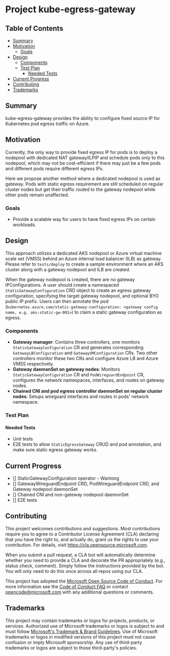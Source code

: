 
# Project kube-egress-gateway

## Table of Contents

<!-- toc -->
- [Summary](#summary)
- [Motivation](#motivation)
  - [Goals](#goals)
- [Design](#design)
  - [Components](#components)
  - [Test Plan](#test-plan)
    - [Needed Tests](#needed-tests)
- [Current Progress](#current-progress)
- [Contributing](#contributing)
- [Trademarks](#trademarks)
<!-- /toc -->

## Summary

kube-egress-gateway provides the ability to configure fixed source IP for Kubernetes pod egress traffic on Azure.

## Motivation

Currently, the only way to provide fixed egress IP for pods is to deploy a nodepool with dedicated NAT gateway/ILPIP and schedule pods only to this nodepool, which may not be cost-efficient if there may just be a few pods and different pods require different egress IPs.

Here we propose another method where a dedicated nodepool is used as gateway. Pods with static egress requirement are still scheduled on regular cluster nodes but get their traffic routed to the gateway nodepool while other pods remain unaffected.

### Goals

* Provide a scalable way for users to have fixed egress IPs on certain workloads.

## Design

This approach utilizes a dedicated AKS nodepool or Azure virtual machine scale set (VMSS) behind an Azure internal load balancer (ILB) as gateway. Please refer to `tests/deploy` to create a sample environment where an AKS cluster along with a gateway nodepool and ILB are created.

When the gateway nodepool is created, there are no gateway IPConfigurations. A user should create a namespaced `StaticGatewayConfiguration` CRD object to create an egress gateway configuration, specifying the target gateway nodepool, and optional BYO public IP prefix. Users can then annotate the pod (`kubernetes.azure.com/static-gateway-configuration: <gateway config name, e.g. aks-static-gw-001>`) to claim a static gateway configuration as egress.

### Components
* **Gateway manager**: Contains three controllers, one monitors `StaticGatewayConfiguration` CR and generates corresponding `GatewayLBConfiguration` and `GatewayVMConfiguration` CRs. Two other controllers monitor these two CRs and configure Azure LB and Azure VMSS respectively.
* **Gateway daemonSet on gateway nodes**: Monitors `StaticGatewayConfiguration` CR and `PodWireguardEndpoint` CR, configures the network namespaces, interfaces, and routes on gateway nodes.
* **Chained CNI and pod egress controller daemonSet on regular cluster nodes**: Setups wireguard interfaces and routes in pods' network namespace.

### Test Plan

#### Needed Tests

- Unit tests
- E2E tests to allow `StaticEgressGateway` CRUD and pod annotation, and make sure static egress gateway works.

## Current Progress
- [] StaticGatewayConfiguration operator - Wantong
- [] GatewayWireguardEndpoint CRD, PodWireguardEndpoint CRD, and Gateway nodepool daemonSet 
- [] Chained CNI and non-gateway nodepool daemonSet
- [] E2E tests

<!-- ### Graduation Criteria
## Proposed roadmap
## Implementation History -->

## Contributing

This project welcomes contributions and suggestions.  Most contributions require you to agree to a
Contributor License Agreement (CLA) declaring that you have the right to, and actually do, grant us
the rights to use your contribution. For details, visit https://cla.opensource.microsoft.com.

When you submit a pull request, a CLA bot will automatically determine whether you need to provide
a CLA and decorate the PR appropriately (e.g., status check, comment). Simply follow the instructions
provided by the bot. You will only need to do this once across all repos using our CLA.

This project has adopted the [Microsoft Open Source Code of Conduct](https://opensource.microsoft.com/codeofconduct/).
For more information see the [Code of Conduct FAQ](https://opensource.microsoft.com/codeofconduct/faq/) or
contact [opencode@microsoft.com](mailto:opencode@microsoft.com) with any additional questions or comments.

## Trademarks

This project may contain trademarks or logos for projects, products, or services. Authorized use of Microsoft 
trademarks or logos is subject to and must follow 
[Microsoft's Trademark & Brand Guidelines](https://www.microsoft.com/en-us/legal/intellectualproperty/trademarks/usage/general).
Use of Microsoft trademarks or logos in modified versions of this project must not cause confusion or imply Microsoft sponsorship.
Any use of third-party trademarks or logos are subject to those third-party's policies.
